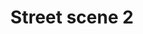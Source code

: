 ---
title: "Street scene 2"
datePosted: 2017-03-10 14:16:00 +0000
image: "IMGP1039.jpg"
exif:
  camera: "Pentax K-30"
  location:
  name: "Street scene 2"
---